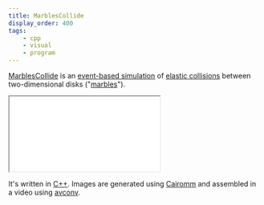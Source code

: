 ```yaml
---
title: MarblesCollide
display_order: 400
tags:
    - cpp
    - visual
    - program
---
```

[MarblesCollide](https://github.com/jacquev6/MarblesCollide) is an [event-based simulation](https://en.wikipedia.org/wiki/Discrete_event_simulation) of [elastic collisions](https://en.wikipedia.org/wiki/Elastic_collision) between two-dimensional disks ("[marbles](https://en.wikipedia.org/wiki/Marble_(toy))").

<div class="embed-responsive embed-responsive-4by3">
<iframe class="embed-responsive-item" src="//www.youtube.com/embed/9y4D8cbrjJ0" allowfullscreen></iframe>
</div>

It's written in [C++](https://isocpp.org/).
Images are generated using [Cairomm](https://www.cairographics.org/cairomm/) and assembled in a video using [avconv](https://libav.org/avconv.html).
